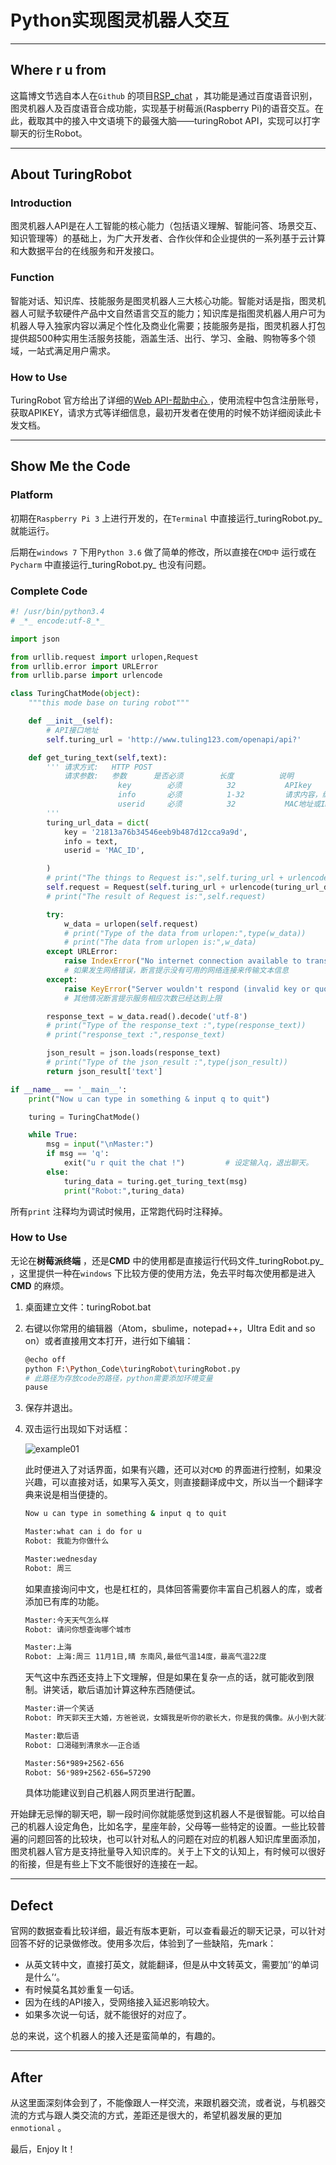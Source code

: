 # Python实现图灵机器人交互

---

## Where r u from

这篇博文节选自本人在`Github` 的项目[RSP_chat](https://github.com/LJacki/RSP_chat) ，其功能是通过百度语音识别，图灵机器人及百度语音合成功能，实现基于树莓派(Raspberry Pi)的语音交互。在此，截取其中的接入中文语境下的最强大脑——turingRobot API，实现可以打字聊天的衍生Robot。

---

## About TuringRobot

### Introduction

图灵机器人API是在人工智能的核心能力（包括语义理解、智能问答、场景交互、知识管理等）的基础上，为广大开发者、合作伙伴和企业提供的一系列基于云计算和大数据平台的在线服务和开发接口。

### Function

智能对话、知识库、技能服务是图灵机器人三大核心功能。智能对话是指，图灵机器人可赋予软硬件产品中文自然语言交互的能力；知识库是指图灵机器人用户可为机器人导入独家内容以满足个性化及商业化需要；技能服务是指，图灵机器人打包提供超500种实用生活服务技能，涵盖生活、出行、学习、金融、购物等多个领域，一站式满足用户需求。

### How to Use

TuringRobot 官方给出了详细的[Web API-帮助中心 ](http://www.tuling123.com/help/h_cent_webapi.jhtml?nav=doc) ，使用流程中包含注册账号，获取APIKEY，请求方式等详细信息，最初开发者在使用的时候不妨详细阅读此卡发文档。

---

## Show Me the Code

### Platform

初期在`Raspberry Pi 3` 上进行开发的，在`Terminal` 中直接运行_turingRobot.py_ 就能运行。

后期在`windows 7` 下用`Python 3.6`  做了简单的修改，所以直接在`CMD中` 运行或在`Pycharm` 中直接运行_turingRobot.py_ 也没有问题。

### Complete Code

```python
#! /usr/bin/python3.4
# _*_ encode:utf-8_*_

import json

from urllib.request import urlopen,Request
from urllib.error import URLError
from urllib.parse import urlencode

class TuringChatMode(object):
    """this mode base on turing robot"""

    def __init__(self):
        # API接口地址
        self.turing_url = 'http://www.tuling123.com/openapi/api?'

    def get_turing_text(self,text):
        ''' 请求方式:   HTTP POST
            请求参数:   参数      是否必须        长度          说明
                        key        必须          32           APIkey
                        info       必须          1-32         请求内容，编码方式为"utf-8"
                        userid     必须          32           MAC地址或ID
        '''
        turing_url_data = dict(
            key = '21813a76b34546eeb9b487d12cca9a9d',
            info = text,
            userid = 'MAC_ID',

        )
        # print("The things to Request is:",self.turing_url + urlencode(turing_url_data))
        self.request = Request(self.turing_url + urlencode(turing_url_data))
        # print("The result of Request is:",self.request)

        try:
            w_data = urlopen(self.request)
            # print("Type of the data from urlopen:",type(w_data))
            # print("The data from urlopen is:",w_data)
        except URLError:
            raise IndexError("No internet connection available to transfer txt data")
            # 如果发生网络错误，断言提示没有可用的网络连接来传输文本信息
        except:
            raise KeyError("Server wouldn't respond (invalid key or quota has been maxed out)")
            # 其他情况断言提示服务相应次数已经达到上限

        response_text = w_data.read().decode('utf-8')
        # print("Type of the response_text :",type(response_text))
        # print("response_text :",response_text)

        json_result = json.loads(response_text)
        # print("Type of the json_result :",type(json_result))
        return json_result['text']

if __name__ == '__main__':
    print("Now u can type in something & input q to quit")

    turing = TuringChatMode()

    while True:
        msg = input("\nMaster:")
        if msg == 'q':
            exit("u r quit the chat !")			# 设定输入q，退出聊天。
        else:
            turing_data = turing.get_turing_text(msg)
            print("Robot:",turing_data)

```

所有`print` 注释均为调试时候用，正常跑代码时注释掉。

### How to Use

无论在**树莓派终端** ，还是**CMD** 中的使用都是直接运行代码文件_turingRobot.py_ ，这里提供一种在`windows` 下比较方便的使用方法，免去平时每次使用都是进入**CMD** 的麻烦。

1. 桌面建立文件：turingRobot.bat

2. 右键以你常用的编辑器（Atom，sbulime，notepad++，Ultra Edit and so on）或者直接用文本打开，进行如下编辑：

   ```bash
   @echo off
   python F:\Python_Code\turingRobot\turingRobot.py
   # 此路径为存放code的路径，python需要添加环境变量
   pause
   ```

3. 保存并退出。

4. 双击运行出现如下对话框：

   ![example01](F:\Python_Code\turingRobot\example01.png)

   此时便进入了对话界面，如果有兴趣，还可以对`CMD` 的界面进行控制，如果没兴趣，可以直接对话，如果写入英文，则直接翻译成中文，所以当一个翻译字典来说是相当便捷的。

   ```bash
   Now u can type in something & input q to quit

   Master:what can i do for u
   Robot: 我能为你做什么

   Master:wednesday
   Robot: 周三
   ```

   如果直接询问中文，也是杠杠的，具体回答需要你丰富自己机器人的库，或者添加已有库的功能。

   ```bash
   Master:今天天气怎么样
   Robot: 请问你想查询哪个城市

   Master:上海
   Robot: 上海:周三 11月1日,晴 东南风,最低气温14度，最高气温22度
   ```

   天气这中东西还支持上下文理解，但是如果在复杂一点的话，就可能收到限制。讲笑话，歇后语加计算这种东西随便试。

   ```bash
   Master:讲一个笑话
   Robot: 昨天郭天王大婚，方爸爸说，女婿我是听你的歌长大，你是我的偶像。从小到大就喜欢你唱的歌，现在我把女儿许配给你，你以后要好好照顾她，照顾她照顾她！！！

   Master:歇后语
   Robot: 口渴碰到清泉水――正合适

   Master:56*989+2562-656
   Robot: 56*989+2562-656=57290
   ```

   具体功能建议到自己机器人网页里进行配置。

开始肆无忌惮的聊天吧，聊一段时间你就能感觉到这机器人不是很智能。可以给自己的机器人设定角色，比如名字，星座年龄，父母等一些特定的设置。一些比较普遍的问题回答的比较块，也可以针对私人的问题在对应的机器人知识库里面添加，图灵机器人官方是支持批量导入知识库的。关于上下文的认知上，有时候可以很好的衔接，但是有些上下文不能很好的连接在一起。

---

## Defect

官网的数据查看比较详细，最近有版本更新，可以查看最近的聊天记录，可以针对回答不好的记录做修改。使用多次后，体验到了一些缺陷，先mark：

- 从英文转中文，直接打英文，就能翻译，但是从中文转英文，需要加’‘的单词是什么’‘。
- 有时候莫名其妙重复一句话。
- 因为在线的API接入，受网络接入延迟影响较大。
- 如果多次说一句话，就不能很好的对应了。

总的来说，这个机器人的接入还是蛮简单的，有趣的。

---

## After

从这里面深刻体会到了，不能像跟人一样交流，来跟机器交流，或者说，与机器交流的方式与跟人类交流的方式，差距还是很大的，希望机器发展的更加`enmotional` 。

最后，Enjoy It！
